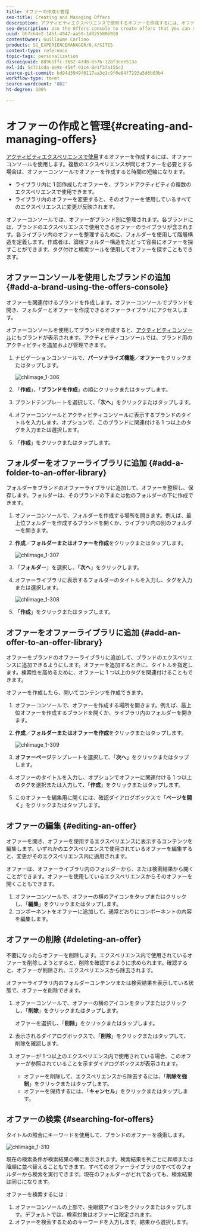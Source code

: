 ```yaml
---
title: オファーの作成と管理
seo-title: Creating and Managing Offers
description: アクティビティエクスペリエンスで使用するオファーを作成するには、オファーコンソールを使用します。
seo-description: Use the Offers console to create offers that you can use in activity experiences
uuid: 0b7c64e2-1451-4947-aa59-1d8255806910
contentOwner: Guillaume Carlino
products: SG_EXPERIENCEMANAGER/6.4/SITES
content-type: reference
topic-tags: personalization
discoiquuid: 889b5ffc-3652-47d8-b576-128f3cee513a
exl-id: 5c7c1cda-0e9c-454f-91c4-8e1f37a155c3
source-git-commit: bd94d3949f0117aa3e1c9f0e84f7293a5d6b03b4
workflow-type: tm+mt
source-wordcount: '862'
ht-degree: 100%

---
```


# オファーの作成と管理{#creating-and-managing-offers}

[アクティビティエクスペリエンスで使用](/help/sites-authoring/content-targeting-touch.md)するオファーを作成するには、オファーコンソールを使用します。複数のエクスペリエンスが同じオファーを必要とする場合は、オファーコンソールでオファーを作成すると時間の短縮になります。

* ライブラリ内に 1 回作成したオファーを、ブランドアクティビティの複数のエクスペリエンスで使用できます。
* ライブラリ内のオファーを変更すると、そのオファーを使用しているすべてのエクスペリエンスに変更が反映されます。

オファーコンソールでは、オファーがブランド別に整理されます。各ブランドには、ブランドのエクスペリエンスで使用できるオファーのライブラリが含まれます。各ライブラリ内のオファーを整理するために、フォルダーを使用して階層構造を定義します。作成者は、論理フォルダー構造をたどって容易にオファーを探すことができます。タグ付けと検索ツールを使用してオファーを探すこともできます。

## オファーコンソールを使用したブランドの追加 {#add-a-brand-using-the-offers-console}

オファーを関連付けるブランドを作成します。オファーコンソールでブランドを開き、フォルダーとオファーを作成できるオファーライブラリにアクセスします。

オファーコンソールを使用してブランドを作成すると、[アクティビティコンソール](/help/sites-authoring/activitylib.md)にもブランドが表示されます。アクティビティコンソールでは、ブランド用のアクティビティを追加および管理できます。

1. ナビゲーションコンソールで、**パーソナライズ機能**／**オファー**&#x200B;をクリックまたはタップします。

   ![chlimage_1-306](assets/chlimage_1-306.png)

1. 「**作成**」、「**ブランドを作成**」の順にクリックまたはタップします。
1. ブランドテンプレートを選択して、「**次へ**」をクリックまたはタップします。
1. オファーコンソールとアクティビティコンソールに表示するブランドのタイトルを入力します。オプションで、このブランドに関連付ける 1 つ以上のタグを入力または選択します。
1. 「**作成**」をクリックまたはタップします。

## フォルダーをオファーライブラリに追加 {#add-a-folder-to-an-offer-library}

フォルダーをブランドのオファーライブラリに追加して、オファーを整理し、保存します。フォルダーは、そのブランドの下または他のフォルダーの下に作成できます。

1. オファーコンソールで、フォルダーを作成する場所を開きます。例えば、最上位フォルダーを作成するブランドを開くか、ライブラリ内の別のフォルダーを開きます。
1. **作成**／**フォルダーまたはオファーを作成**&#x200B;をクリックまたはタップします。

   ![chlimage_1-307](assets/chlimage_1-307.png)

1. 「**フォルダー**」を選択し、「**次へ**」をクリックします。
1. オファーライブラリに表示するフォルダーのタイトルを入力し、タグを入力または選択します。

   ![chlimage_1-308](assets/chlimage_1-308.png)

1. 「**作成**」をクリックまたはタップします。

## オファーをオファーライブラリに追加 {#add-an-offer-to-an-offer-library}

オファーをブランドのオファーライブラリに追加して、ブランドのエクスペリエンスに追加できるようにします。オファーを追加するときに、タイトルを指定します。検索性を高めるために、オファーに 1 つ以上のタグを関連付けることもできます。

オファーを作成したら、開いてコンテンツを作成できます。

1. オファーコンソールで、オファーを作成する場所を開きます。例えば、最上位オファーを作成するブランドを開くか、ライブラリ内のフォルダーを開きます。
1. **作成**／**フォルダーまたはオファーを作成**&#x200B;をクリックまたはタップします。

   ![chlimage_1-309](assets/chlimage_1-309.png)

1. **オファーページ**&#x200B;テンプレートを選択して、「**次へ**」をクリックまたはタップします。
1. オファーのタイトルを入力し、オプションでオファーに関連付ける 1 つ以上のタグを選択または入力して、「**作成**」をクリックまたはタップします。
1. このオファーを編集用に開くには、確認ダイアログボックスで「**ページを開く**」をクリックまたはタップします。

## オファーの編集 {#editing-an-offer}

オファーを開き、オファーを使用するエクスペリエンスに表示するコンテンツを編集します。いずれかのエクスペリエンスで使用されているオファーを編集すると、変更がそのエクスペリエンス内に適用されます。

オファーは、オファーライブラリ内のフォルダーから、または検索結果から開くことができます。オファーを使用しているエクスペリエンスからそのオファーを開くこともできます。

1. オファーコンソールで、オファーの横のアイコンをタップまたはクリックし、「**編集**」をクリックまたはタップします。
1. コンポーネントをオファーに追加して、通常どおりにコンポーネントの内容を編集します。

## オファーの削除 {#deleting-an-offer}

不要になったらオファーを削除します。エクスペリエンス内で使用されているオファーを削除しようとすると、削除を確認するように求められます。確認すると、オファーが削除され、エクスペリエンスから除去されます。

オファーライブラリ内のフォルダーコンテンツまたは検索結果を表示している状態で、オファーを削除できます。

1. オファーコンソールで、オファーの横のアイコンをタップまたはクリックし、「**削除**」をクリックまたはタップします。

   オファーを選択し、「**削除**」をクリックまたはタップします。

1. 表示されるダイアログボックスで、「**削除**」をクリックまたはタップして、削除を確認します。
1. オファーが 1 つ以上のエクスペリエンス内で使用されている場合、このオファーが参照されていることを示すダイアログボックスが表示されます。

   * オファーを削除して、エクスペリエンスから除去するには、「**削除を強制**」をクリックまたはタップします。
   * オファーを保持するには、「**キャンセル**」をクリックまたはタップします。

## オファーの検索 {#searching-for-offers}

タイトルの照合にキーワードを使用して、ブランドのオファーを検索します。

![chlimage_1-310](assets/chlimage_1-310.png)

現在の検索条件が検索結果の横に表示されます。検索結果を列ごとに昇順または降順に並べ替えることもできます。すべてのオファーライブラリのすべてのフォルダーから検索を実行できます。現在のフォルダーがどれであっても、検索結果は同じになります。

オファーを検索するには：

1. オファーコンソールの上部で、虫眼鏡アイコンをクリックまたはタップします。デフォルトでは、検索対象はオファーに限定されます。
1. オファーを検索するためのキーワードを入力します。結果から選択します。
